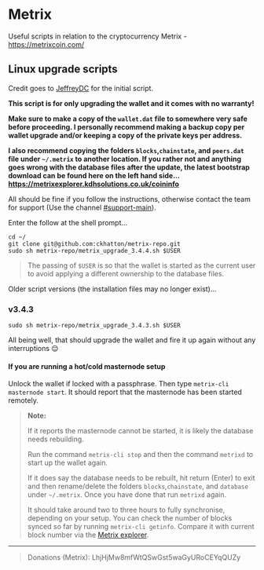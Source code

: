 

# Metrix

Useful scripts in relation to the cryptocurrency Metrix - https://metrixcoin.com/

## Linux upgrade scripts

Credit goes to [JeffreyDC](https://github.com/JeffreyDC/Metrix/blob/master/install.sh) for the initial script.

**This script is for only upgrading the wallet and it comes with no warranty!**

**Make sure to make a copy of the `wallet.dat` file to somewhere very safe before proceeding. I personally recommend making a backup copy per wallet upgrade and/or keeping a copy of the private keys per address.**

**I also recommend copying the folders `blocks`,`chainstate`, and `peers.dat` file under `~/.metrix` to another location. If you rather not and anything goes wrong with the database files after the update, the latest bootstrap download can be found here on the left hand side... https://metrixexplorer.kdhsolutions.co.uk/coininfo**

All should be fine if you follow the instructions, otherwise contact the team for support (Use the channel [#support-main](https://discord.gg/FJ2CqD)).

Enter the follow at the shell prompt...

```
cd ~/
git clone git@github.com:ckhatton/metrix-repo.git
sudo sh metrix-repo/metrix_upgrade_3.4.4.sh $USER

```

> The passing of `$USER` is so that the wallet is started as the current user to avoid applying a different ownership to the database files.

Older script versions (the installation files may no longer exist)...

### v3.4.3

```
sudo sh metrix-repo/metrix_upgrade_3.4.3.sh $USER
```

All being well, that should upgrade the wallet and fire it up again without any interruptions 😌

#### If you are running a hot/cold masternode setup

Unlock the wallet if locked with a passphrase. Then type `metrix-cli masternode start`. It should report that the masternode has been started remotely.

> **Note:**
>
> If it reports the masternode cannot be started, it is likely the database needs rebuilding.
> 
> Run the command `metrix-cli stop` and then the command `metrixd` to start up the wallet again.
>
> If it does say the database needs to be rebuilt, hit return (Enter) to exit and then rename/delete the folders `blocks`,`chainstate`, and `database` under `~/.metrix`. Once you have done that run `metrixd` again.
> 
> It should take around two to three hours to fully synchronise, depending on your setup. You can check the number of blocks synced so far by running `metrix-cli getinfo`. Compare it with current block number via the [Metrix explorer](https://metrixexplorer.kdhsolutions.co.uk/).

---

> Donations (Metrix):
> LhjHjMw8mfWtQSwGst5waGyURoCEYqQUZy

